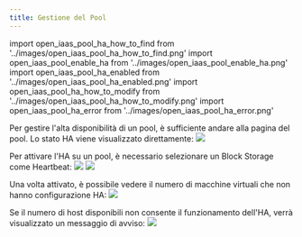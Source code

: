 ```yaml
---
title: Gestione del Pool
---
```

import open_iaas_pool_ha_how_to_find from '../images/open_iaas_pool_ha_how_to_find.png'
import open_iaas_pool_enable_ha from '../images/open_iaas_pool_enable_ha.png'
import open_iaas_pool_ha_enabled from '../images/open_iaas_pool_ha_enabled.png'
import open_iaas_pool_ha_how_to_modify from '../images/open_iaas_pool_ha_how_to_modify.png'
import open_iaas_pool_ha_error from '../images/open_iaas_pool_ha_error.png'

Per gestire l'alta disponibilità di un pool, è sufficiente andare alla pagina del pool. Lo stato HA viene visualizzato direttamente:
<img src={open_iaas_pool_ha_how_to_find} />

Per attivare l'HA su un pool, è necessario selezionare un Block Storage come Heartbeat:
<img src={open_iaas_pool_ha_how_to_modify} />
<img src={open_iaas_pool_enable_ha} />

Una volta attivato, è possibile vedere il numero di macchine virtuali che non hanno configurazione HA:
<img src={open_iaas_pool_ha_enabled} />

Se il numero di host disponibili non consente il funzionamento dell'HA, verrà visualizzato un messaggio di avviso:
<img src={open_iaas_pool_ha_error} />
